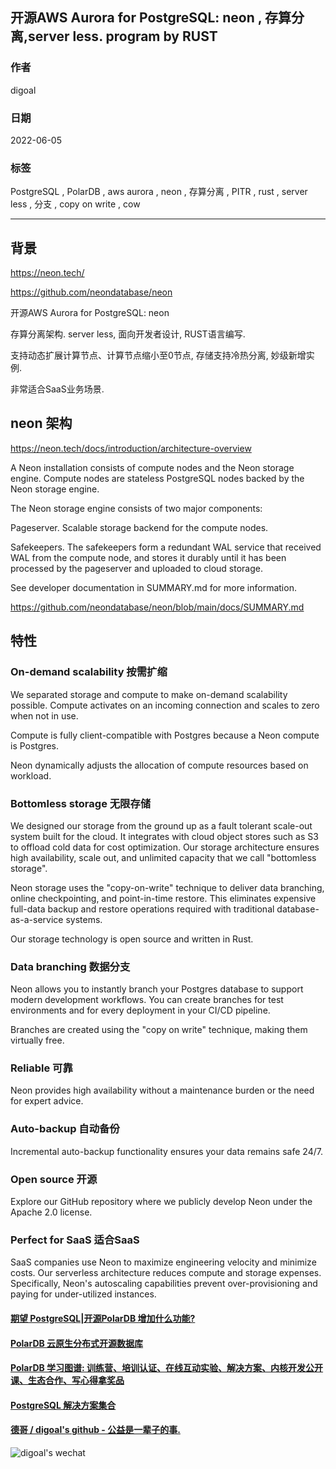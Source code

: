 ## 开源AWS Aurora for PostgreSQL: neon , 存算分离,server less. program by RUST  
                                                                  
### 作者                                                                  
digoal                                                                  
                                                                  
### 日期                                                                  
2022-06-05                                                       
                                                                  
### 标签                                                                  
PostgreSQL , PolarDB , aws aurora , neon , 存算分离 , PITR , rust , server less , 分支 , copy on write , cow                                                  
                                                                  
----                                                    
                                                                  
## 背景       
    
https://neon.tech/    
  
https://github.com/neondatabase/neon  
  
开源AWS Aurora for PostgreSQL: neon   
  
存算分离架构. server less, 面向开发者设计, RUST语言编写.   
  
支持动态扩展计算节点、计算节点缩小至0节点, 存储支持冷热分离, 妙级新增实例.   
  
非常适合SaaS业务场景.  
  
## neon 架构  
https://neon.tech/docs/introduction/architecture-overview  
    
A Neon installation consists of compute nodes and the Neon storage engine. Compute nodes are stateless PostgreSQL nodes backed by the Neon storage engine.  
  
The Neon storage engine consists of two major components:  
  
Pageserver. Scalable storage backend for the compute nodes.  
  
Safekeepers. The safekeepers form a redundant WAL service that received WAL from the compute node, and stores it durably until it has been processed by the pageserver and uploaded to cloud storage.  
  
See developer documentation in SUMMARY.md for more information.  
  
https://github.com/neondatabase/neon/blob/main/docs/SUMMARY.md  
  
  
  
  
## 特性  
### On-demand scalability 按需扩缩  
We separated storage and compute to make on-demand scalability possible. Compute activates on an incoming connection and scales to zero when not in use.  
  
Compute is fully client-compatible with Postgres because a Neon compute is Postgres.  
  
Neon dynamically adjusts the allocation of compute resources based on workload.  
  
### Bottomless storage 无限存储  
We designed our storage from the ground up as a fault tolerant scale-out system built for the cloud. It integrates with cloud object stores such as S3 to offload cold data for cost optimization. Our storage architecture ensures high availability, scale out, and unlimited capacity that we call "bottomless storage".  
  
Neon storage uses the "copy-on-write" technique to deliver data branching, online checkpointing, and point-in-time restore. This eliminates expensive full-data backup and restore operations required with traditional database-as-a-service systems.  
  
Our storage technology is open source and written in Rust.  
  
### Data branching 数据分支  
Neon allows you to instantly branch your Postgres database to support modern development workflows. You can create branches for test environments and for every deployment in your CI/CD pipeline.  
  
Branches are created using the "copy on write" technique, making them virtually free.  
  
  
### Reliable 可靠  
Neon provides high availability without a maintenance burden or the need for expert advice.  
  
  
### Auto-backup 自动备份  
Incremental auto-backup functionality ensures your data remains safe 24/7.  
  
  
### Open source 开源  
Explore our GitHub repository where we publicly develop Neon under the Apache 2.0 license.  
  
  
### Perfect for SaaS 适合SaaS  
SaaS companies use Neon to maximize engineering velocity and minimize costs. Our serverless architecture reduces compute and storage expenses. Specifically, Neon's autoscaling capabilities prevent over-provisioning and paying for under-utilized instances.  
  
  
  
  
#### [期望 PostgreSQL|开源PolarDB 增加什么功能?](https://github.com/digoal/blog/issues/76 "269ac3d1c492e938c0191101c7238216")
  
  
#### [PolarDB 云原生分布式开源数据库](https://github.com/ApsaraDB "57258f76c37864c6e6d23383d05714ea")
  
  
#### [PolarDB 学习图谱: 训练营、培训认证、在线互动实验、解决方案、内核开发公开课、生态合作、写心得拿奖品](https://www.aliyun.com/database/openpolardb/activity "8642f60e04ed0c814bf9cb9677976bd4")
  
  
#### [PostgreSQL 解决方案集合](../201706/20170601_02.md "40cff096e9ed7122c512b35d8561d9c8")
  
  
#### [德哥 / digoal's github - 公益是一辈子的事.](https://github.com/digoal/blog/blob/master/README.md "22709685feb7cab07d30f30387f0a9ae")
  
  
![digoal's wechat](../pic/digoal_weixin.jpg "f7ad92eeba24523fd47a6e1a0e691b59")
  

